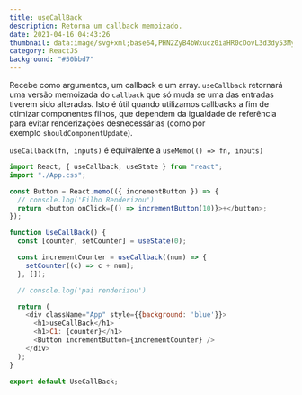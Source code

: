 ```yaml
---
title: useCallBack
description: Retorna um callback memoizado.
date: 2021-04-16 04:43:26
thumbnail: data:image/svg+xml;base64,PHN2ZyB4bWxucz0iaHR0cDovL3d3dy53My5vcmcvMjAwMC9zdmciIHZpZXdCb3g9Ii0xMS41IC0xMC4yMzE3NCAyMyAyMC40NjM0OCI+CiAgPHRpdGxlPlJlYWN0IExvZ288L3RpdGxlPgogIDxjaXJjbGUgY3g9IjAiIGN5PSIwIiByPSIyLjA1IiBmaWxsPSIjNjFkYWZiIi8+CiAgPGcgc3Ryb2tlPSIjNjFkYWZiIiBzdHJva2Utd2lkdGg9IjEiIGZpbGw9Im5vbmUiPgogICAgPGVsbGlwc2Ugcng9IjExIiByeT0iNC4yIi8+CiAgICA8ZWxsaXBzZSByeD0iMTEiIHJ5PSI0LjIiIHRyYW5zZm9ybT0icm90YXRlKDYwKSIvPgogICAgPGVsbGlwc2Ugcng9IjExIiByeT0iNC4yIiB0cmFuc2Zvcm09InJvdGF0ZSgxMjApIi8+CiAgPC9nPgo8L3N2Zz4K
category: ReactJS
background: "#50bbd7"
---
```

Recebe como argumentos, um callback e um array. `useCallback` retornará uma versão memoizada do `callback` que só muda se uma das entradas tiverem sido alteradas. Isto é útil quando utilizamos callbacks a fim de otimizar componentes filhos, que dependem da igualdade de referência para evitar renderizações desnecessárias (como por exemplo `shouldComponentUpdate`).

`useCallback(fn, inputs)` é equivalente a `useMemo(() => fn, inputs)`

```javascript
import React, { useCallback, useState } from "react";
import "./App.css";

const Button = React.memo(({ incrementButton }) => {
  // console.log('Filho Renderizou')
  return <button onClick={() => incrementButton(10)}>+</button>;
});

function UseCallBack() {
  const [counter, setCounter] = useState(0);

  const incrementCounter = useCallback((num) => {
    setCounter((c) => c + num);
  }, []);

  // console.log('pai renderizou')

  return (
    <div className="App" style={{background: 'blue'}}>
      <h1>useCallBack</h1>
      <h1>C1: {counter}</h1>
      <Button incrementButton={incrementCounter} />
    </div>
  );
}

export default UseCallBack;

```